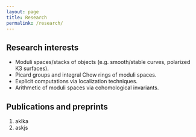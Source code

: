```yaml
---
layout: page
title: Research
permalink: /research/
---
```

## Research interests
- Moduli spaces/stacks of objects (e.g. smooth/stable curves, polarized K3 surfaces).
- Picard groups and integral Chow rings of moduli spaces.
- Explicit computations via localization techniques.
- Arithmetic of moduli spaces via cohomological invariants.

## Publications and preprints
1. aklka
2. askjs
